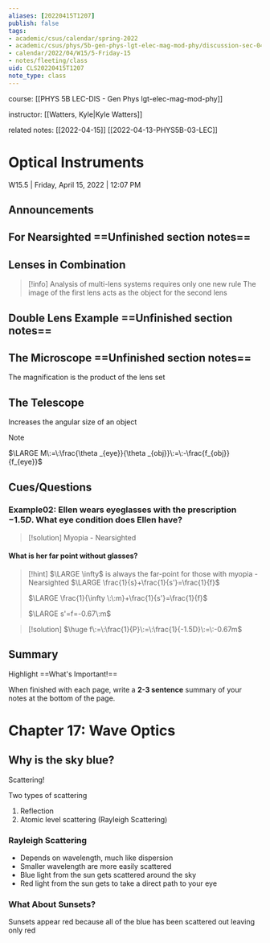 ```yaml
---
aliases: [20220415T1207]
publish: false
tags:
- academic/csus/calendar/spring-2022
- academic/csus/phys/5b-gen-phys-lgt-elec-mag-mod-phy/discussion-sec-04
- calendar/2022/04/W15/5-Friday-15
- notes/fleeting/class
uid: CLS20220415T1207
note_type: class
---
```


course: [[PHYS 5B LEC-DIS - Gen Phys lgt-elec-mag-mod-phy]]

instructor: [[Watters, Kyle|Kyle Watters]]

related notes: [[2022-04-15]] [[2022-04-13-PHYS5B-03-LEC]]

# Optical Instruments

W15.5 | Friday, April 15, 2022 | 12:07 PM

## Announcements

## For Nearsighted ==Unfinished section notes==

## Lenses in Combination

> [!info] Analysis of multi-lens systems requires only one new rule
> The image of the first lens acts as the object for the second lens

## Double Lens Example ==Unfinished section notes==


## The Microscope ==Unfinished section notes==

The magnification is the product of the lens set

## The Telescope

Increases the angular size of an object

> [!note]
> $\LARGE M\:=\:\frac{\theta _{eye}}{\theta _{obj}}\:=\:-\frac{f_{obj}}{f_{eye}}$

## Cues/Questions

### Example02: Ellen wears eyeglasses with the prescription $-1.5D$. What eye condition does Ellen have?

> [!solution]
> Myopia - Nearsighted

#### What is her far point without glasses?

> [!hint] $\LARGE \infty$ is always the far-point for those with myopia - Nearsighted
> $\LARGE \frac{1}{s}+\frac{1}{s'}=\frac{1}{f}$
> 
> $\LARGE \frac{1}{\infty \:\:m}+\frac{1}{s'}=\frac{1}{f}$
> 
> $\LARGE s'=f=-0.67\:m$

> [!solution]
> $\huge f\:=\:\frac{1}{P}\:=\:\frac{1}{-1.5D}\:=\:-0.67m$

## Summary

Highlight ==What's Important!==

When finished with each page, write a **2-3 sentence** summary of your notes at
the bottom of the page.

# Chapter 17: Wave Optics

## Why is the sky blue?

Scattering!

Two types of scattering
1. Reflection
1. Atomic level scattering (Rayleigh Scattering)

### Rayleigh Scattering

- Depends on wavelength, much like dispersion
- Smaller wavelength are more easily scattered
- Blue light from the sun gets scattered around the sky
- Red light from the sun gets to take a direct path to your eye

### What About Sunsets?

Sunsets appear red because all of the blue has been scattered out leaving only red
